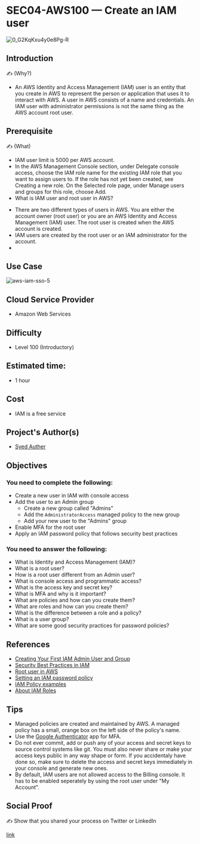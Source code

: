 # SEC04-AWS100 — Create an IAM user
![0_G2KqKxu4y0e8Pg-R](https://user-images.githubusercontent.com/69337392/175890661-f87210ba-c6ce-43ec-ab7f-5896e410a7b0.png)


## Introduction

✍️ (Why?) 
- An AWS Identity and Access Management (IAM) user is an entity that you create in AWS to represent the person or application that uses it to interact with AWS. A user in AWS consists of a name and credentials. An IAM user with administrator permissions is not the same thing as the AWS account root user.

## Prerequisite

✍️ (What) 
- IAM user limit is 5000 per AWS account.
- In the AWS Management Console section, under Delegate console access, choose the IAM role name for the existing IAM role that you want to assign users to. If the role has not yet been created, see Creating a new role. On the Selected role page, under Manage users and groups for this role, choose Add.
- What is IAM user and root user in AWS?
* There are two different types of users in AWS. You are either the account owner (root user) or you are an AWS Identity and Access Management (IAM) user. The root user is created when the AWS account is created. 
* IAM users are created by the root user or an IAM administrator for the account.
* 
## Use Case
![aws-iam-sso-5](https://user-images.githubusercontent.com/69337392/175891142-c313ceee-d18b-4247-beaa-55bf46a88cf1.png)


## Cloud Service Provider

* Amazon Web Services

## Difficulty
* Level 100 (Introductory)

## Estimated time:
 * 1 hour

## Cost
* IAM is a free service

## Project's Author(s)
* [Syed Auther](https://twitter.com/syedauther)

## Objectives

### You need to complete the following:

* Create a new user in IAM with console access
* Add the user to an Admin group 
  * Create a new group called "Admins"
  * Add the `AdministratorAccess` managed policy to the new group
  * Add your new user to the "Admins" group
* Enable MFA for the root user
* Apply an IAM password policy that follows security best practices



### You need to answer the following: 

* What is Identity and Access Management (IAM)? 
* What is a root user?
* How is a root user different from an Admin user? 
* What is console access and programmatic access? 
* What is the access key and secret key? 
* What is MFA and why is it important?
* What are policies and how can you create them?
* What are roles and how can you create them?
* What is the difference between a role and a policy?
* What is a user group? 
* What are some good security practices for password policies? 

## References

* [Creating Your First IAM Admin User and Group](https://docs.aws.amazon.com/IAM/latest/UserGuide/getting-started_create-admin-group.html)
* [Security Best Practices in IAM](https://docs.aws.amazon.com/IAM/latest/UserGuide/best-practices.html)
* [Root user in AWS](https://docs.aws.amazon.com/IAM/latest/UserGuide/id_root-user.html)
* [Setting an IAM password policy](https://docs.aws.amazon.com/IAM/latest/UserGuide/id_credentials_passwords_account-policy.html?icmpid=docs_iam_console)
* [IAM Policy examples](https://docs.aws.amazon.com/IAM/latest/UserGuide/access_policies_examples.html)
* [About IAM Roles](https://docs.aws.amazon.com/IAM/latest/UserGuide/id_roles.html)


## Tips
* Managed policies are created and maintained by AWS. A managed policy has a small, orange box on the left side of the policy's name.
* Use the [Google Authenticator](https://play.google.com/store/apps/details?id=com.google.android.apps.authenticator2) app for MFA.
* Do not ever commit, add or push any of your access and secret keys to source control systems like git. You must also never share or make your access keys public in any way shape or form. If you accidentaly have done so, make sure to delete the access and secret keys immediately in your console and generate new ones.
* By default, IAM users are not allowed access to the Billing console. It has to be enabled seperately by using the root user under "My Account".
## Social Proof

✍️ Show that you shared your process on Twitter or LinkedIn

[link](link)
